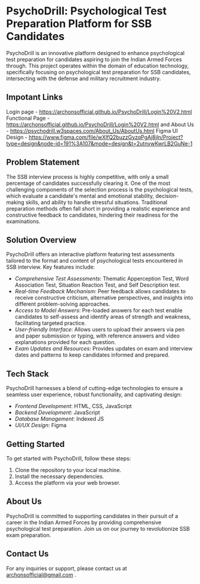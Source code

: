 # PsychoDrill: Psychological Test Preparation Platform for SSB Candidates

PsychoDrill is an innovative platform designed to enhance psychological test preparation for candidates aspiring to join the Indian Armed Forces through. This project operates within the domain of education technology, specifically focusing on psychological test preparation for SSB candidates, intersecting with the defense and military recruitment industry.


## Impotant Links

Login page - https://archonsofficial.github.io/PsychoDrill/Login%20V2.html
Functional Page - https://archonsofficial.github.io/PsychoDrill/Login%20V2.html and 
About Us - https://psychodrill.w3spaces.com/About_Us/AboutUs.html
Figma UI Design - https://www.figma.com/file/wXlfQ2buzzGyzqPgAj8jln/Project?type=design&node-id=191%3A107&mode=design&t=2utnywKwrLB2GuNe-1


## Problem Statement

The SSB interview process is highly competitive, with only a small percentage of candidates successfully clearing it. One of the most challenging components of the selection process is the psychological tests, which evaluate a candidate's mental and emotional stability, decision-making skills, and ability to handle stressful situations. Traditional preparation methods often fall short in providing a realistic experience and constructive feedback to candidates, hindering their readiness for the examinations.

## Solution Overview

PsychoDrill offers an interactive platform featuring test assessments tailored to the format and content of psychological tests encountered in SSB interview. Key features include:

- *Comprehensive Test Assessments*:  Thematic Apperception Test, Word Association Test, Situation Reaction Test, and Self Description test.
- *Real-time Feedback Mechanism*: Peer feedback allows candidates to receive constructive criticism, alternative perspectives, and insights into different problem-solving approaches.
- *Access to Model Answers*: Pre-loaded answers for each test enable candidates to self-assess and identify areas of strength and weakness, facilitating targeted practice.
- *User-friendly Interface*: Allows users to upload their answers via pen and paper submission or typing, with reference answers and video explanations provided for each question.
- *Exam Updates and Resources*: Provides updates on exam and interview dates and patterns to keep candidates informed and prepared.

## Tech Stack

PsychoDrill harnesses a blend of cutting-edge technologies to ensure a seamless user experience, robust functionality, and captivating design:

- *Frontend Development*: HTML, CSS, JavaScript
- *Backend Development*: JavaScript
- *Database Management*: Indexed JS
- *UI/UX Design*: Figma

## Getting Started

To get started with PsychoDrill, follow these steps:

1. Clone the repository to your local machine.
2. Install the necessary dependencies.
3. Access the platform via your web browser.


## About Us

PsychoDrill is committed to supporting candidates in their pursuit of a career in the Indian Armed Forces by providing comprehensive psychological test preparation. Join us on our journey to revolutionize SSB exam preparation.

## Contact Us

For any inquiries or support, please contact us at archonsofficial@gmail.com .
